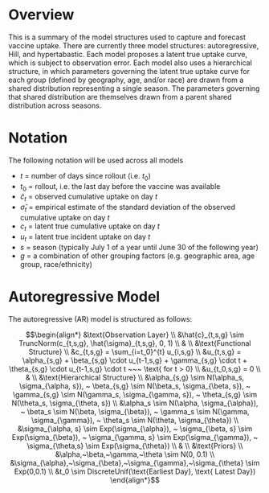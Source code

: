# Overview

This is a summary of the model structures used to capture and forecast vaccine uptake. There are currently three model structures: autoregressive, Hill, and hypertabastic. Each model proposes a latent true uptake curve, which is subject to observation error. Each model also uses a hierarchical structure, in which parameters governing the latent true uptake curve for each group (defined by geography, age, and/or race) are drawn from a shared distribution representing a single season. The parameters governing that shared distribution are themselves drawn from a parent shared distribution across seasons.

# Notation

The following notation will be used across all models
- $t$ = number of days since rollout (i.e. $t_0$)
- $t_0$ = rollout, i.e. the last day before the vaccine was available
- $\hat{c}_t$ = observed cumulative uptake on day $t$
- $\hat{\sigma}_t$ = empirical estimate of the standard deviation of the observed cumulative uptake on day $t$
- $c_t$ = latent true cumulative uptake on day $t$
- $u_t$ = latent true incident uptake on day $t$
- $s$ = season (typically July 1 of a year until June 30 of the following year)
- $g$ = a combination of other grouping factors (e.g. geographic area, age group, race/ethnicity)

# Autoregressive Model

The autoregressive (AR) model is structured as follows:

```math
\begin{align*}
&\text{Observation Layer} \\
&\hat{c}_{t,s,g} \sim TruncNorm(c_{t,s,g}, \hat{\sigma}_{t,s,g}, 0, 1) \\
& \\
&\text{Functional Structure} \\
&c_{t,s,g} = \sum_{i=t_0}^{t} u_{i,s,g} \\
&u_{t,s,g} = \alpha_{s,g} + \beta_{s,g} \cdot u_{t-1,s,g} + \gamma_{s,g} \cdot t + \theta_{s,g} \cdot u_{t-1,s,g} \cdot t ~~~ \text{ for t > 0} \\
&u_{t_0,s,g} = 0 \\
& \\
&\text{Hierarchical Structure} \\
&\alpha_{s,g} \sim N(\alpha_s, \sigma_{\alpha, s}), ~ \beta_{s,g} \sim N(\beta_s, \sigma_{\beta, s}), ~ \gamma_{s,g} \sim N(\gamma_s, \sigma_{\gamma, s}), ~ \theta_{s,g} \sim N(\theta_s, \sigma_{\theta, s}) \\
&\alpha_s \sim N(\alpha, \sigma_{\alpha}), ~ \beta_s \sim N(\beta, \sigma_{\beta}), ~ \gamma_s \sim N(\gamma, \sigma_{\gamma}), ~ \theta_s \sim N(\theta, \sigma_{\theta}) \\
&\sigma_{\alpha, s} \sim Exp(\sigma_{\alpha}), ~ \sigma_{\beta, s} \sim Exp(\sigma_{\beta}), ~ \sigma_{\gamma, s} \sim Exp(\sigma_{\gamma}), ~ \sigma_{\theta,s} \sim Exp(\sigma_{\theta}) \\
& \\
&\text{Priors} \\
&\alpha,~\beta,~\gamma,~\theta \sim N(0, 0.1) \\
&\sigma_{\alpha},~\sigma_{\beta},~\sigma_{\gamma},~\sigma_{\theta} \sim Exp(0,0.1) \\
&t_0 \sim DiscreteUnif(\text{Earliest Day}, \text{ Latest Day})
\end{align*}
```
